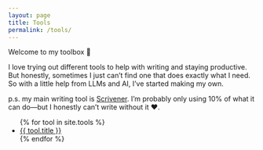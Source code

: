 ```yaml
---
layout: page
title: Tools
permalink: /tools/
---
```


Welcome to my toolbox 🧰

I love trying out different tools to help with writing and staying productive. But honestly, sometimes I just can’t find one that does exactly what I need. So with a little help from LLMs and AI, I’ve started making my own. 

p.s. my main writing tool is [Scrivener](https://www.literatureandlatte.com/scrivener/overview). I’m probably only using 10% of what it can do—but I honestly can’t write without it ❤️.


<ul>
  {% for tool in site.tools %}
    <li><a href="{{ tool.url | relative_url }}">{{ tool.title }}</a></li>
  {% endfor %}
</ul>